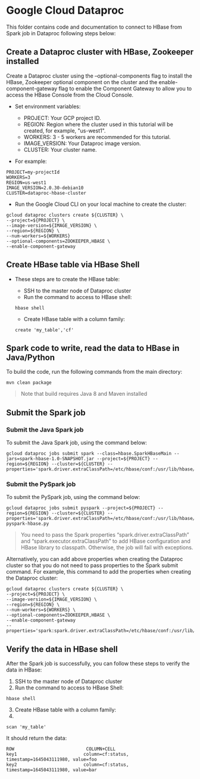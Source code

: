 # Google Cloud Dataproc

This folder contains code and documentation to connect to HBase from Spark job in Dataproc following steps below:

## Create a Dataproc cluster with HBase, Zookeeper installed

Create a Dataproc cluster using the –optional-components flag to install the HBase, Zookeeper optional component on the cluster and the enable-component-gateway flag to enable the Component Gateway to allow you to access the HBase Console from the Cloud Console.

* Set environment variables:
  * PROJECT: Your GCP project ID.
  * REGION: Region where the cluster used in this tutorial will be created, for example, "us-west1".
  * WORKERS: 3 - 5 workers are recommended for this tutorial. 
  * IMAGE_VERSION: Your Dataproc image version.
  * CLUSTER: Your cluster name.

* For example:

```
PROJECT=my-projectId
WORKERS=3
REGION=us-west1
IMAGE_VERSION=2.0.30-debian10
CLUSTER=dataproc-hbase-cluster
```

* Run the Google Cloud CLI on your local machine to create the cluster:

```
gcloud dataproc clusters create ${CLUSTER} \
--project=${PROJECT} \
--image-version=${IMAGE_VERSION} \
--region=${REGION} \
--num-workers=${WORKERS}
--optional-components=ZOOKEEPER,HBASE \
--enable-component-gateway
```

## Create HBase table via HBase Shell

* These steps are to create the HBase table:
  * SSH to the master node of Dataproc cluster
  * Run the command to access to HBase shell: 
  
  ```
  hbase shell
  ```
  * Create HBase table with a column family:
    
  ```
  create 'my_table','cf'
  ```

## Spark code to write, read the data to HBase in Java/Python

To build the code, run the following commands from the main directory:

```
mvn clean package
```

> Note that build requires Java 8 and Maven installed

## Submit the Spark job

### Submit the Java Spark job

To submit the Java Spark job, using the command below:

```
gcloud dataproc jobs submit spark --class=hbase.SparkHBaseMain --jars=spark-hbase-1.0-SNAPSHOT.jar --project=${PROJECT} --region=${REGION} --cluster=${CLUSTER} --properties='spark.driver.extraClassPath=/etc/hbase/conf:/usr/lib/hbase/*,spark.executor.extraClassPath=/etc/hbase/conf:/usr/lib/hbase/*'
```

### Submit the PySpark job

To submit the PySpark job, using the command below:

```
gcloud dataproc jobs submit pyspark --project=${PROJECT} --region=${REGION} --cluster=${CLUSTER} --properties='spark.driver.extraClassPath=/etc/hbase/conf:/usr/lib/hbase/*,spark.executor.extraClassPath=/etc/hbase/conf:/usr/lib/hbase/*' pyspark-hbase.py
```

> You need to pass the Spark properties “spark.driver.extraClassPath” and “spark.executor.extraClassPath” to add HBase configuration and HBase library to classpath. Otherwise, the job will fail with exceptions.

Alternatively, you can add above properties when creating the Dataproc cluster so that you do not need to pass properties to the Spark submit command. For example, this command to add the properties when creating the Dataproc cluster:

```
gcloud dataproc clusters create ${CLUSTER} \
--project=${PROJECT} \
--image-version=${IMAGE_VERSION} \
--region=${REGION} \
--num-workers=${WORKERS} \
--optional-components=ZOOKEEPER,HBASE \
--enable-component-gateway
--properties='spark:spark.driver.extraClassPath=/etc/hbase/conf:/usr/lib/hbase/*,spark:spark.executor.extraClassPath=/etc/hbase/conf:/usr/lib/hbase/*’
```

## Verify the data in HBase shell

After the Spark job is successfully, you can follow these steps to verify the data in HBase:
1. SSH to the master node of Dataproc cluster
2. Run the command to access to HBase Shell:

```
hbase shell
```
3. Create HBase table with a column family:
4. 
```
scan 'my_table'
```

It should return the data:

```
ROW                           COLUMN+CELL                                                                          
key1                         column=cf:status, timestamp=1645043111980, value=foo                                 
key2                         column=cf:status, timestamp=1645043111980, value=bar
```